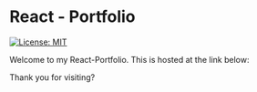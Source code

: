 # React - Portfolio

[![License: MIT](https://img.shields.io/badge/License-MIT-yellow.svg)](https://opensource.org/licenses/MIT)

Welcome to my React-Portfolio. This is hosted at the link below:





Thank you for visiting?


